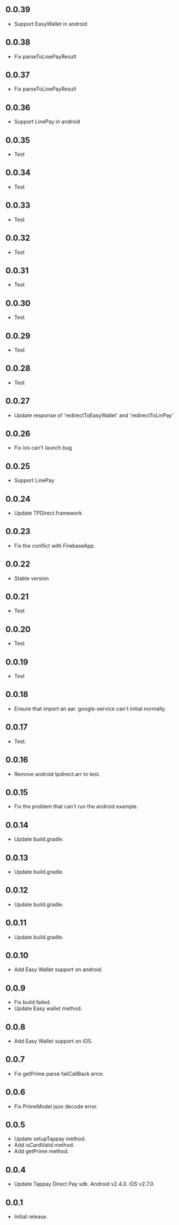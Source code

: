 ## 0.0.39

* Support EasyWallet in android


## 0.0.38

* Fix parseToLinePayResult


## 0.0.37

* Fix parseToLinePayResult


## 0.0.36

* Support LinePay in android


## 0.0.35

* Test


## 0.0.34

* Test


## 0.0.33

* Test


## 0.0.32

* Test


## 0.0.31

* Test


## 0.0.30

* Test


## 0.0.29

* Test


## 0.0.28

* Test


## 0.0.27

* Update response of 'redirectToEasyWallet' and 'redirectToLinPay'


## 0.0.26

* Fix ios can't launch bug


## 0.0.25

* Support LinePay


## 0.0.24

* Update TPDirect.framework


## 0.0.23

* Fix the conflict with FirebaseApp.


## 0.0.22

* Stable version


## 0.0.21

* Test


## 0.0.20

* Test


## 0.0.19

* Test


## 0.0.18

* Ensure that import an aar. google-service can't initial normally.


## 0.0.17

* Test.


## 0.0.16

* Remove android tpdirect.arr to test.


## 0.0.15

* Fix the problem that can't run the android example.


## 0.0.14

* Update build.gradle.


## 0.0.13

* Update build.gradle.


## 0.0.12

* Update build.gradle.


## 0.0.11

* Update build.gradle.


## 0.0.10

* Add Easy Wallet support on android.

## 0.0.9

* Fix build failed.
* Update Easy wallet method.


## 0.0.8

* Add Easy Wallet support on iOS.


## 0.0.7

* Fix getPrime parse failCallBack error.


## 0.0.6

* Fix PrimeModel json decode error.


## 0.0.5

* Update setupTappay method.
* Add isCardValid method.
* Add getPrime method.


## 0.0.4

* Update Tappay Direct Pay sdk. Android v2.4.0. iOS v2.7.0.


## 0.0.1

* Initial release.
